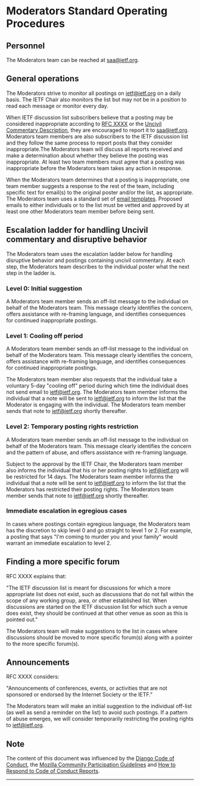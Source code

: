 # Moderators Standard Operating Procedures

## Personnel

The Moderators team can be reached at saa@ietf.org.

## General operations

The Moderators strive to monitor all postings on ietf@ietf.org on a daily basis. The IETF Chair also monitors the list but may not be in a position to read each message or monitor every day.

When IETF discussion list subscribers believe that a posting may be considered inappropriate according to [RFC XXXX] or the [Uncivil Commentary Description], they are encouraged to report it to saa@ietf.org. Moderators team members are also subscribers to the IETF discussion list and they follow the same process to report posts that they consider inappropriate.The Moderators team will discuss all reports received and make a determination about whether they believe the posting was inappropriate. At least two team members must agree that a posting was inappropriate before the Moderators team takes any action in response.

When the Moderators team determines that a posting is inappropriate, one team member suggests a response to the rest of the team, including specific text for email(s) to the original poster and/or the list, as appropriate. The Moderators team uses a standard set of [email templates]. Proposed emails to either individuals or to the list must be vetted and approved by at least one other Moderators team member before being sent.


## Escalation ladder for handling Uncivil commentary and disruptive behavior

The Moderators team uses the escalation ladder below for handling disruptive behavior and postings containing uncivil commentary. At each step, the Moderators team describes to the individual poster what the next step in the ladder is.

### Level 0: Initial suggestion

A Moderators team member sends an off-list message to the individual on behalf of the Moderators team. This message clearly identifies the concern, offers assistance with re-framing language, and identifies consequences for continued inappropriate postings.

### Level 1: Cooling off period

A Moderators team member sends an off-list message to the individual on behalf of the Moderators team. This message clearly identifies the concern, offers assistance with re-framing language, and identifies consequences for continued inappropriate postings. 

The Moderators team member also requests that the individual take a voluntary 5-day "cooling off" period during which time the individual does not send email to ietf@ietf.org. The Moderators team member informs the individual that a note will be sent to ietf@ietf.org to inform the list that the Moderator is engaging with the individual. The Moderators team member sends that note to ietf@ietf.org shortly thereafter.

### Level 2: Temporary posting rights restriction

A Moderators team member sends an off-list message to the individual on behalf of the Moderators team. This message clearly identifies the concern and the pattern of abuse, and offers assistance with re-framing language.

Subject to the approval by the IETF Chair, the Moderators team member also informs the individual that his or her posting rights to ietf@ietf.org will be restricted for 14 days. The Moderators team member informs the individual that a note will be sent to ietf@ietf.org to inform the list that the Moderators has restricted their posting rights. The Moderators team member sends that note to ietf@ietf.org shortly thereafter.

### Immediate escalation in egregious cases

In cases where postings contain egregious language, the Moderators team has the discretion to skip level 0 and go straight to level 1 or 2. For example, a posting that says "I'm coming to murder you and your family" would warrant an immediate escalation to level 2.

## Finding a more specific forum

RFC XXXX explains that:

"The IETF discussion list is meant for discussions for which a more appropriate list does not exist, such as discussions that do not fall within the scope of any working group, area, or other established list.  When discussions are started on the IETF discussion list for which such a venue does exist, they should be continued at that other venue as soon as this is pointed out."

The Moderators team will make suggestions to the list in cases where discussions should be moved to more specific forum(s) along with a pointer to the more specific forum(s). 

## Announcements

RFC XXXX considers:

"Announcements of conferences, events, or activities that are not sponsored or endorsed by the Internet Society or the IETF." 

The Moderators team will make an initial suggestion to the individual off-list (as well as send a reminder on the list) to avoid such postings. If a pattern of abuse emerges, we will consider temporarily restricting the posting rights to ietf@ietf.org. 

## Note

The content of this document was influenced by the [Django Code of Conduct], the [Mozilla Community Participation Guidelines] and [How to Respond to Code of Conduct Reports].


---
[RFC XXXX]: https://datatracker.ietf.org/doc/rfcXXXX/
[Uncivil Commentary Description]:  https://github.com/linuxwolf/ietf-saa/blob/master/unprofessional-commentary.md
[email templates]: https://github.com/linuxwolf/ietf-saa/tree/master/email-templates
[Contributor Covenant]: https://www.contributor-covenant.org/
[Django Code of Conduct]: https://www.djangoproject.com/conduct/
[Mozilla Community Participation Guidelines]: https://www.mozilla.org/en-US/about/governance/policies/participation/
[How to Respond to Code of Conduct Reports]: https://frameshiftconsulting.com/code-of-conduct-book/
